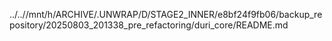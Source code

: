../..//mnt/h/ARCHIVE/.UNWRAP/D/STAGE2_INNER/e8bf24f9fb06/backup_repository/20250803_201338_pre_refactoring/duri_core/README.md